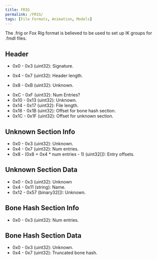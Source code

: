 ```yaml
---
title: FRIG
permalink: /FRIG/
tags: [File Formats, Animation, Models]
---
```


The .frig or Fox Rig format is believed to be used to set up IK groups
for .fmdl files.

## Header

  - 0x0 - 0x3 (uint32): Signature.

<!-- end list -->

  - 0x4 - 0x7 (uint32): Header length.

<!-- end list -->

  - 0x8 - 0xB (uint32): Unknown.

<!-- end list -->

  - 0xC - 0xF (uint32): Num Entries?
  - 0x10 - 0x13 (uint32): Unknown.
  - 0x14 - 0x17 (uint32): File length.
  - 0x18 - 0x1B (uint32): Offset for bone hash section.
  - 0x1C - 0x1F (uint32): Offset for unknown section.

## Unknown Section Info

  - 0x0 - 0x3 (uint32): Unknown.
  - 0x4 - 0x7 (uint32): Num entries.
  - 0x8 - (0x8 + 0x4 \* num entries - 1) (uint32\[\]): Entry offsets.

## Unknown Section Data

  - 0x0 - 0x3 (uint32): Unknown
  - 0x4 - 0x11 (string): Name.
  - 0x12 - 0x57 (binary32\[\]): Unknown.

## Bone Hash Section Info

  - 0x0 - 0x3 (uint32): Num entries.

## Bone Hash Section Data

  - 0x0 - 0x3 (uint32): Unknown.
  - 0x4 - 0x7 (uint32): Truncated bone hash.